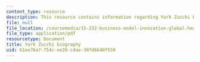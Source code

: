 ```yaml
---
content_type: resource
description: This resource contains information regarding York Zucchi biography.
file: null
file_location: /coursemedia/15-232-business-model-innovation-global-health-in-frontier-markets-fall-2013/61ee76a7754cee20cdae307d6640f559_MIT_15_232F13_2_York_Zucchi.pdf
file_type: application/pdf
resourcetype: Document
title: York Zucchi biography
uid: 61ee76a7-754c-ee20-cdae-307d6640f559
---
```

